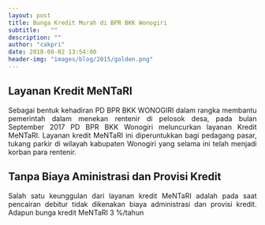 ```yaml
---
layout: post
title: Bunga Kredit Murah di BPR BKK Wonogiri 
subtitle:   ""
description: ""
author: "cakpri"
date: 2018-08-02 13:54:00
header-img: "images/blog/2015/golden.png"
---
```


## Layanan Kredit MeNTaRI

<div style="text-align: justify;">Sebagai bentuk kehadiran PD BPR BKK WONOGIRI dalam rangka membantu pemerintah dalam menekan rentenir di pelosok desa, pada bulan September 2017 PD BPR BKK Wonogiri meluncurkan layanan Kredit MeNTaRI. Layanan kredit MeNTaRI ini diperuntukkan bagi pedagang pasar, tukang parkir di wilayah kabupaten Wonogiri yang selama ini telah menjadi korban para rentenir.</div>

## Tanpa Biaya Aministrasi dan Provisi Kredit

<div style="text-align: justify;">Salah satu keunggulan dari layanan kredit MeNTaRI adalah pada saat pencairan debitur tidak dikenakan biaya administrasi dan provisi kredit. Adapun bunga kredit MeNTaRI 3 %/tahun</div>
